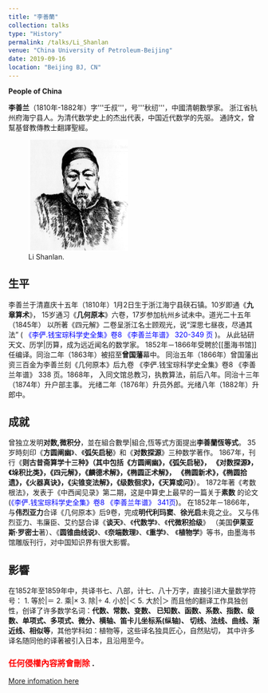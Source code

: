 ```yaml
---
title: "李善蘭"
collection: talks
type: "History"
permalink: /talks/Li_Shanlan
venue: "China University of Petroleum-Beijing"
date: 2019-09-16
location: "Beijing BJ, CN"
---
```


**People of China**

**李善兰**（1810年-1882年）字'''壬叔'''，号'''秋纫'''，中國清朝數學家。
浙江省杭州府海宁县人。为清代数学史上的杰出代表，中国近代数学的先驱。
通詩文，曾幫基督教傳教士翻譯聖經。
  <figure>
    <img src="/images/Li_Shanlan.png" alt="my alt text" style="width:200px"/>
    <figcaption>Li Shanlan.</figcaption>
  </figure>

生平
---------------
李善兰于清嘉庆十五年（1810年）1月2日生于浙江海宁县硖石镇。10岁即通《**九章算术**》，
15岁通习《**几何原本**》六卷，17岁参加杭州乡试未中。道光二十五年（1845年）
以所著《四元解》二卷呈浙江名士顾观光，说“深思七昼夜，尽通其法”
(<span style="color:blue"> 《李俨.钱宝琮科学史全集》卷8 《李善兰年谱》 320-349 页 </span>)。
从此钻研天文、历学|历算，成为远近闻名的数学家。
1852年－1866年受聘於[[墨海书馆]]任编译。同治二年（1863年）被招至**曾国藩**幕中。
同治五年（1866年）曾国藩出资三百金为李善兰刻《几何原本》后九卷<ref>
《李俨.钱宝琮科学史全集》卷8 《李善兰年谱》 338 页</ref>。1868年，
入同文馆总教习，执教算法，前后八年。同治十三年（1874年）升户部主事。
光绪二年（1876年）升员外郎。光绪八年（1882年）升郎中。

成就
---------------
曾独立发明**对数,微积分**，並在組合數學|組合,恆等式方面提出**李善蘭恆等式**。
35岁時刻印《**方圆阐幽**》、《**弧矢启秘**》和《**对数探源**》三种数学著作。
1867年，刊行《**则古昔斋算学十三种》（其中包括《方圆阐幽》，《弧矢启秘》，
《对数探源》，《垛积比类》，《四元解》，《麟德术解》，《椭圆正术解》，
《椭圆新术》，《椭圆拾遗》，《火器真诀》，《尖锥变法解》，《级数徊求》，《天算或问》**）。
1872年著《考数根法》，发表于《中西闻见录》第二期，这是中算史上最早的一篇关于**素数**
的论文(<span style="color:blue">《李俨.钱宝琮科学史全集》卷8 《李善兰年谱》 341页</span>)。
在1852年－1866年，与**伟烈亚力**合译《几何原本》后9卷，完成**明代利玛窦**、**徐光启**未竟之业。
又与伟烈亚力、韦廉臣、艾约瑟合译《**谈天**》、《**代数学**》、《**代微积拾级**》
（美国**伊莱亚斯·罗密士**著）、《**圆锥曲线说**》、《**奈端数理**》、《**重学**》、
《**植物学**》等书，由墨海书馆雕版刊行，对中国知识界有很大影響。

影響
---------------

在1852年至1859年中，共译书七、八部，计七、八十万字，直接引进大量数学符号：
	1. 等於|＝
    2. 乘|×
    3. 除|÷
    4. 小於|＜
    5. 大於|＞
 而且他的翻译工作具独创性，创译了许多数学名词：**代数、常数、变数、
 已知数、函数、系数、指数、级数、单项式、多项式、微分、横轴、笛卡儿坐标系(纵轴)、
 切线、法线、曲线、渐近线、相似等**，其他学科如：植物等，这些译名独具匠心，自然贴切，
 其中许多译名随同他的译著被引入日本，且沿用至今。


### <span style="color:red"> 任何侵權內容將會刪除 </span>.
[More infomation here](https://www.wikiwand.com/en/Li_Shanlan)
